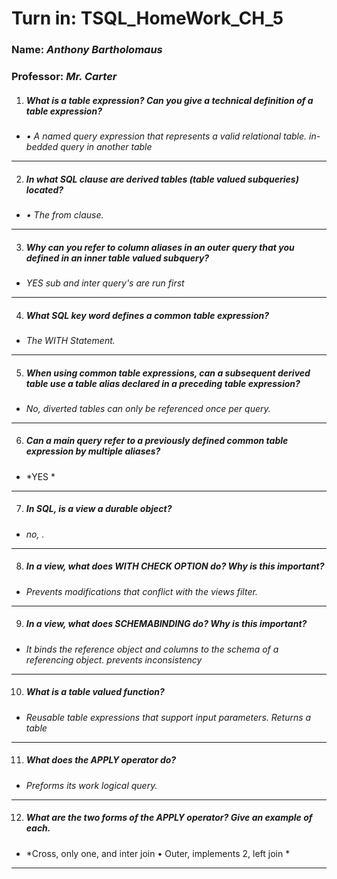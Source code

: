 # **Turn in:** **TSQL_HomeWork_CH_5**
### **Name:** *Anthony Bartholomaus*
### Professor: *Mr. Carter*

1.  ##### What is a table expression? Can you give a technical definition of a table expression?
- *•	A named query expression that represents a valid relational table. in-bedded query in another table*
---
2.  ##### In what SQL clause are derived tables (table valued subqueries) located?
- *•	The from clause.*
---
3.  ##### Why can you refer to column aliases in an outer query that you defined in an inner table valued subquery?
- *YES sub and inter query's are run first*
---
4.  ##### What SQL key word defines a common table expression?
- *The WITH Statement.*
---
5.  ##### When using common table expressions, can a subsequent derived table use a table alias declared in a preceding table expression?
- *No, diverted tables can only be referenced once per query.*
---
6.  ##### Can a main query refer to a previously defined common table expression by multiple aliases?
- *YES *
---
7.  ##### In SQL, is a view a durable object?
- *no, .*
---
8.  ##### In a view, what does WITH CHECK OPTION do? Why is this important?
- *Prevents modifications that conflict with the views filter.*
---
9.  ##### In a view, what does SCHEMABINDING do? Why is this important?
- *It binds the reference object and columns to the schema of a referencing object. prevents inconsistency*
---
10. #####	What is a table valued function?
- *Reusable table expressions that support input parameters. Returns a table*
---
11. #####	What does the APPLY operator do?
- *Preforms its work logical query.*
---
12. ##### What are the two forms of the APPLY operator? Give an example of each.
- *Cross, only one, and inter join
•	 Outer, implements 2, left join *
---

